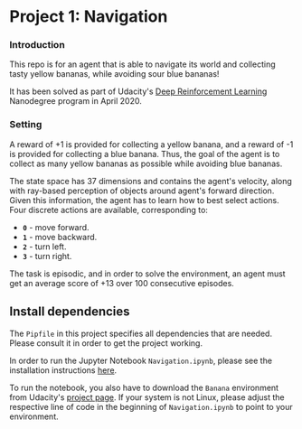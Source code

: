 # Project 1: Navigation

### Introduction

This repo is for an agent that is able to navigate its world and collecting tasty yellow bananas, while avoiding sour blue bananas! 

It has been solved as part of Udacity's [Deep Reinforcement Learning](https://www.udacity.com/course/deep-reinforcement-learning-nanodegree--nd893) Nanodegree program in April 2020.

### Setting 

A reward of +1 is provided for collecting a yellow banana, and a reward of -1 is provided for collecting a blue banana.  Thus, the goal of the agent is to collect as many yellow bananas as possible while avoiding blue bananas.  

The state space has 37 dimensions and contains the agent's velocity, along with ray-based perception of objects around agent's forward direction.  Given this information, the agent has to learn how to best select actions.  Four discrete actions are available, corresponding to:
- **`0`** - move forward.
- **`1`** - move backward.
- **`2`** - turn left.
- **`3`** - turn right.

The task is episodic, and in order to solve the environment, an agent must get an average score of +13 over 100 consecutive episodes.

## Install dependencies

The `Pipfile` in this project specifies all dependencies that are needed. Please consult it in order to get the project working. 

In order to run the Jupyter Notebook `Navigation.ipynb`, please see the installation instructions [here](https://jupyter.readthedocs.io/en/latest/install.html). 

To run the notebook, you also have to download the `Banana` environment from Udacity's [project page](https://github.com/udacity/deep-reinforcement-learning/tree/master/p1_navigation). If your system is not Linux, please adjust the respective line of code in the beginning of `Navigation.ipynb` to point to your environment.


